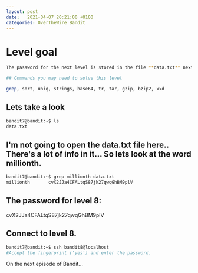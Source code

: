 ```yaml
---
layout: post
date:   2021-04-07 20:21:00 +0100
categories: OverTheWire Bandit
---
```


# Level goal
```bash
The password for the next level is stored in the file **data.txt** next to the word **millionth**

## Commands you may need to solve this level

grep, sort, uniq, strings, base64, tr, tar, gzip, bzip2, xxd
```

## Lets take a look
```bash
bandit7@bandit:~$ ls
data.txt
```

## I'm not going to open the data.txt file here.. There's a lot of info in it... So lets look at the word millionth.

```bash
bandit7@bandit:~$ grep millionth data.txt
millionth       cvX2JJa4CFALtqS87jk27qwqGhBM9plV

```

## The password for level 8:

cvX2JJa4CFALtqS87jk27qwqGhBM9plV


## Connect to level 8.
```bash
bandit7@bandit:~$ ssh bandit8@localhost
#Accept the fingerprint ('yes') and enter the password.
```

On the next episode of Bandit...
